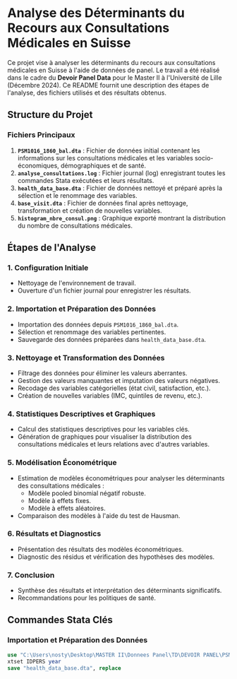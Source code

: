 #  Analyse des Déterminants du Recours aux Consultations Médicales en Suisse

Ce projet vise à analyser les déterminants du recours aux consultations médicales en Suisse à l'aide de données de panel. Le travail a été réalisé dans le cadre du **Devoir Panel Data** pour le Master II à l'Université de Lille (Décembre 2024). Ce README fournit une description des étapes de l'analyse, des fichiers utilisés et des résultats obtenus.


## Structure du Projet

### Fichiers Principaux

1. **`PSM1016_1860_bal.dta`** : Fichier de données initial contenant les informations sur les consultations médicales et les variables socio-économiques, démographiques et de santé.
2. **`analyse_consultations.log`** : Fichier journal (log) enregistrant toutes les commandes Stata exécutées et leurs résultats.
3. **`health_data_base.dta`** : Fichier de données nettoyé et préparé après la sélection et le renommage des variables.
4. **`base_visit.dta`** : Fichier de données final après nettoyage, transformation et création de nouvelles variables.
5. **`histogram_nbre_consul.png`** : Graphique exporté montrant la distribution du nombre de consultations médicales.


## Étapes de l'Analyse

### 1. Configuration Initiale
- Nettoyage de l'environnement de travail.
- Ouverture d'un fichier journal pour enregistrer les résultats.

### 2. Importation et Préparation des Données
- Importation des données depuis `PSM1016_1860_bal.dta`.
- Sélection et renommage des variables pertinentes.
- Sauvegarde des données préparées dans `health_data_base.dta`.

### 3. Nettoyage et Transformation des Données
- Filtrage des données pour éliminer les valeurs aberrantes.
- Gestion des valeurs manquantes et imputation des valeurs négatives.
- Recodage des variables catégorielles (état civil, satisfaction, etc.).
- Création de nouvelles variables (IMC, quintiles de revenu, etc.).

### 4. Statistiques Descriptives et Graphiques
- Calcul des statistiques descriptives pour les variables clés.
- Génération de graphiques pour visualiser la distribution des consultations médicales et leurs relations avec d'autres variables.

### 5. Modélisation Économétrique
- Estimation de modèles économétriques pour analyser les déterminants des consultations médicales :
  - Modèle pooled binomial négatif robuste.
  - Modèle à effets fixes.
  - Modèle à effets aléatoires.
- Comparaison des modèles à l'aide du test de Hausman.

### 6. Résultats et Diagnostics
- Présentation des résultats des modèles économétriques.
- Diagnostic des résidus et vérification des hypothèses des modèles.

### 7. Conclusion
- Synthèse des résultats et interprétation des déterminants significatifs.
- Recommandations pour les politiques de santé.


## Commandes Stata Clés

### Importation et Préparation des Données
```stata
use "C:\Users\nosty\Desktop\MASTER II\Donnees Panel\TD\DEVOIR PANEL\PSM1016_1860_bal.dta"
xtset IDPERS year
save "health_data_base.dta", replace